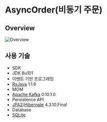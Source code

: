 # AsyncOrder(비동기 주문)
## Overview
![Overview](https://cloud.githubusercontent.com/assets/16472109/22089972/0dfd78f6-de32-11e6-9cad-d9812676d8df.png)

## 사용 기술
- SDK
 - JDK 8u101
- 이벤트 기반 프로그래밍
 - [RxJava](https://github.com/ReactiveX/RxJava) 1.1.6
- MOM
 - [Apache Kafka](https://kafka.apache.org/) 0.10.1.0
- Persistence API
 - [JPA2](http://www.oracle.com/technetwork/java/javaee/tech/persistence-jsp-140049.html)/[Hibernate](http://hibernate.org/) 4.3.10.Final
- Database
 - [SQLite](https://sqlite.org/)
